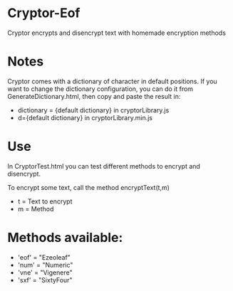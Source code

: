 # Cryptor-Eof
Cryptor encrypts and disencrypt text with homemade encryption methods

# Notes
Cryptor comes with a dictionary of character in default positions. 
If you want to change the dictionary configuration, you can do it from GenerateDictionary.html, then copy and paste the result in:
- dictionary = {default dictionary} in cryptorLibrary.js 
- d={default dictionary} in cryptorLibrary.min.js

# Use
In CryptorTest.html you can test different methods to encrypt and disencrypt.

To encrypt some text, call the method encryptText(t,m)
- t = Text to encrypt
- m = Method

# Methods available:
- 'eof' = "Ezeoleaf"
- 'num' = "Numeric"
- 'vne' = "Vigenere"
- 'sxf' = "SixtyFour"
